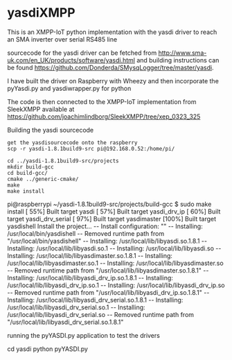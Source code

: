 yasdiXMPP
=========

  This is an XMPP-IoT python implementation with the yasdi driver to reach an SMA inverter over serial RS485 line

  sourcecode for the yasdi driver can be fetched from http://www.sma-uk.com/en_UK/products/software/yasdi.html and     building instructions can be found https://github.com/Donderda/SMysqLogger/tree/master/yasdi.

  I have built the driver on Raspberry with Wheezy and then incorporate the pyYasdi.py and yasdiwrapper.py for python

  The code is then connected to the XMPP-IoT implementation from SleekXMPP available at https://github.com/joachimlindborg/SleekXMPP/tree/xep_0323_325

  Building the yasdi sourcecode

    get the yasdisourcecode onto the raspberry
    scp -r yasdi-1.8.1build9-src pi@192.168.0.52:/home/pi/

    cd ../yasdi-1.8.1build9-src/projects
    mkdir build-gcc
    cd build-gcc/
    cmake ../generic-cmake/
    make
    make install
  
  pi@raspberrypi ~/yasdi-1.8.1build9-src/projects/build-gcc $ sudo make install
[ 55%] Built target yasdi
[ 57%] Built target yasdi_drv_ip
[ 60%] Built target yasdi_drv_serial
[ 97%] Built target yasdimaster
[100%] Built target yasdishell
Install the project...
-- Install configuration: ""
-- Installing: /usr/local/bin/yasdishell
-- Removed runtime path from "/usr/local/bin/yasdishell"
-- Installing: /usr/local/lib/libyasdi.so.1.8.1
-- Installing: /usr/local/lib/libyasdi.so.1
-- Installing: /usr/local/lib/libyasdi.so
-- Installing: /usr/local/lib/libyasdimaster.so.1.8.1
-- Installing: /usr/local/lib/libyasdimaster.so.1
-- Installing: /usr/local/lib/libyasdimaster.so
-- Removed runtime path from "/usr/local/lib/libyasdimaster.so.1.8.1"
-- Installing: /usr/local/lib/libyasdi_drv_ip.so.1.8.1
-- Installing: /usr/local/lib/libyasdi_drv_ip.so.1
-- Installing: /usr/local/lib/libyasdi_drv_ip.so
-- Removed runtime path from "/usr/local/lib/libyasdi_drv_ip.so.1.8.1"
-- Installing: /usr/local/lib/libyasdi_drv_serial.so.1.8.1
-- Installing: /usr/local/lib/libyasdi_drv_serial.so.1
-- Installing: /usr/local/lib/libyasdi_drv_serial.so
-- Removed runtime path from "/usr/local/lib/libyasdi_drv_serial.so.1.8.1"


running the pyYASDI.py application to test the drivers

  cd yasdi
  python pyYASDI.py
  
